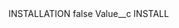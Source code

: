 <?xml version="1.0" encoding="UTF-8"?>
<CustomMetadata xmlns="http://soap.sforce.com/2006/04/metadata" xmlns:xsi="http://www.w3.org/2001/XMLSchema-instance" xmlns:xsd="http://www.w3.org/2001/XMLSchema">
    <label>INSTALLATION</label>
    <protected>false</protected>
    <values>
        <field>Value__c</field>
        <value xsi:type="xsd:string">INSTALL</value>
    </values>
</CustomMetadata>
